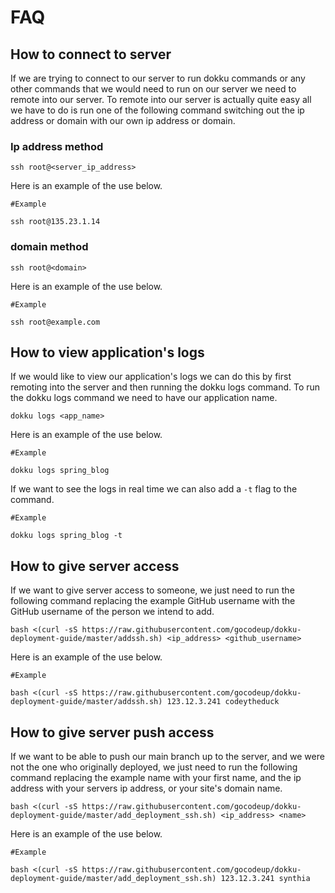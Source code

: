 # FAQ

## How to connect to server
If we are trying to connect to our server to run dokku commands or any other commands that we would need to run on our server we need to remote into our server. To remote into our server is actually quite easy all we have to do is run one of the following command switching out the ip address or domain with our own ip address or domain.
### Ip address method
```
ssh root@<server_ip_address>
```
Here is an example of the use below.

```
#Example

ssh root@135.23.1.14
```
### domain method
```
ssh root@<domain>
```
Here is an example of the use below.

 

```
#Example

ssh root@example.com
```

## How to view application's logs
If we would like to view our application's logs we can do this by first remoting into the server and then running the dokku logs command. To run the dokku logs command we need to have our application name.
```
dokku logs <app_name>
```
Here is an example of the use below.

```
#Example

dokku logs spring_blog
```

If we want to see the logs in real time we can also add a `-t` flag to the command.

```
#Example

dokku logs spring_blog -t
```
## How to give server access
If we want to give server access to someone, we just need to run the following command replacing the example GitHub username with the GitHub username of the person we intend to add.
```
bash <(curl -sS https://raw.githubusercontent.com/gocodeup/dokku-deployment-guide/master/addssh.sh) <ip_address> <github_username>
```
Here is an example of the use below.

```
#Example

bash <(curl -sS https://raw.githubusercontent.com/gocodeup/dokku-deployment-guide/master/addssh.sh) 123.12.3.241 codeytheduck
```

## How to give server push access
If we want to be able to push our main branch up to the server, and we were not the one who originally deployed, we just need to run the following command replacing the example name with your first name, and the ip address with your servers ip address, or your site's domain name.
```
bash <(curl -sS https://raw.githubusercontent.com/gocodeup/dokku-deployment-guide/master/add_deployment_ssh.sh) <ip_address> <name>
```
Here is an example of the use below.

```
#Example

bash <(curl -sS https://raw.githubusercontent.com/gocodeup/dokku-deployment-guide/master/add_deployment_ssh.sh) 123.12.3.241 synthia
```